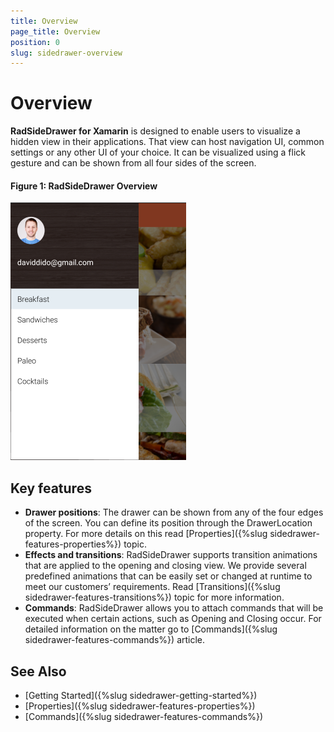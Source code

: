 ```yaml
---
title: Overview
page_title: Overview
position: 0
slug: sidedrawer-overview
---
```


# Overview

**RadSideDrawer for Xamarin** is designed to enable users to visualize a hidden view in their applications. That view can host navigation UI, common settings or any other UI of your choice. It can be visualized using a flick gesture and can be shown from all four sides of the screen.

#### Figure 1: RadSideDrawer Overview

![SideDrawer example](images/sidedrawer-overview.png) 

## Key features

* **Drawer positions**: The drawer can be shown from any of the four edges of the screen.  You can define its position through the DrawerLocation property. For more details on this read [Properties]({%slug sidedrawer-features-properties%}) topic.
* **Effects and transitions**: RadSideDrawer supports transition animations that are applied to the opening and closing view. We provide several predefined animations that can be easily set or changed at runtime to meet our customers’ requirements. Read [Transitions]({%slug sidedrawer-features-transitions%}) topic for more information.
* **Commands**: RadSideDrawer allows you to attach commands that will be executed when certain actions, such as Opening and Closing occur. For detailed information on the matter go to [Commands]({%slug sidedrawer-features-commands%}) article.

## See Also

- [Getting Started]({%slug sidedrawer-getting-started%}) 
- [Properties]({%slug sidedrawer-features-properties%}) 
- [Commands]({%slug sidedrawer-features-commands%}) 
